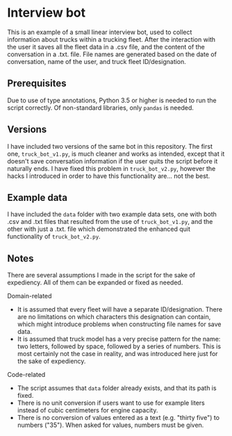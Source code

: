 # Interview bot

This is an example of a small linear interview bot, used to collect information
about trucks within a trucking fleet. After the interaction with the user it
saves all the fleet data in a .csv file, and the content of the conversation in 
a .txt. file. File names are generated based on the date of conversation, name
of the user, and truck fleet ID/designation.


## Prerequisites

Due to use of type annotations, Python 3.5 or higher is needed to run the script
correctly.
Of non-standard libraries, only `pandas` is needed.


## Versions

I have included two versions of the same bot in this repository. The first one, 
`truck_bot_v1.py`, is much cleaner and works as intended, except that it doesn't
save conversation information if the user quits the script before it naturally
ends. I have fixed this problem in `truck_bot_v2.py`, however the hacks I 
introduced in order to have this functionality are... not the best.


## Example data

I have included the `data` folder with two example data sets, one with both 
.csv and .txt files that resulted from the use of `truck_bot_v1.py`, and the 
other with just a .txt. file which demonstrated the enhanced quit functionality
of `truck_bot_v2.py`.


## Notes

There are several assumptions I made in the script for the sake of expediency.
All of them can be expanded or fixed as needed.

Domain-related
 * It is assumed that every fleet will have a separate ID/designation. There are
no limitations on which characters this designation can contain, which might
introduce problems when constructing file names for save data.
 * It is assumed that truck model has a very precise pattern for the name: two
letters, followed by space, followed by a series of numbers. This is most 
certainly not the case in reality, and was introduced here just for the sake of
expediency.

Code-related
 * The script assumes that `data` folder already exists, and that its path is 
fixed.
 * There is no unit conversion if users want to use for example liters instead
of cubic centimeters for engine capacity.
 * There is no conversion of values entered as a text (e.g. "thirty five") to
numbers ("35"). When asked for values, numbers must be given.

